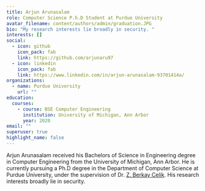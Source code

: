 ```yaml
---
title: Arjun Arunasalam
role: Computer Science P.h.D Student at Purdue University
avatar_filename: content/authors/admin/graduation.JPG
bio: "My research interests lie broadly in security. "
interests: []
social:
  - icon: github
    icon_pack: fab
    link: https://github.com/arjunaru97
  - icon: linkedin
    icon_pack: fab
    link: https://www.linkedin.com/in/arjun-arunasalam-93701414a/
organizations:
  - name: Purdue University
    url: ""
education:
  courses:
    - course: BSE Computer Engineering
      institution: University of Michigan, Ann Arbor
      year: 2020
email: ""
superuser: true
highlight_name: false
---
```

Arjun Arunasalam received his Bachelors of Science in Engineering degree in Computer Engineering from the University of Michigan, Ann Arbor. He is currently pursuing a Ph.D degree in the Department of Computer Science at Purdue University, under the supervision of Dr. [Z. Berkay Celik](https://beerkay.github.io/). His research interests broadly lie in security.